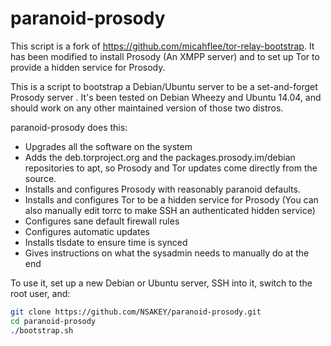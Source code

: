 paranoid-prosody
===================

This script is a fork of https://github.com/micahflee/tor-relay-bootstrap. It has been modified to install Prosody (An XMPP server) and to set up Tor to provide a hidden service for Prosody.

This is a script to bootstrap a Debian/Ubuntu server to be a set-and-forget Prosody server . It's been tested on Debian Wheezy and Ubuntu 14.04, and should work on any other maintained version of those two distros.

paranoid-prosody does this:

* Upgrades all the software on the system
* Adds the deb.torproject.org and the packages.prosody.im/debian repositories to apt, so Prosody and Tor updates come directly from the source.
* Installs and configures Prosody with reasonably paranoid defaults.
* Installs and configures Tor to be a hidden service for Prosody (You can also manually edit torrc to make SSH an authenticated hidden service)
* Configures sane default firewall rules
* Configures automatic updates
* Installs tlsdate to ensure time is synced
* Gives instructions on what the sysadmin needs to manually do at the end

To use it, set up a new Debian or Ubuntu server, SSH into it, switch to the root user, and:

```sh
git clone https://github.com/NSAKEY/paranoid-prosody.git
cd paranoid-prosody
./bootstrap.sh
```

